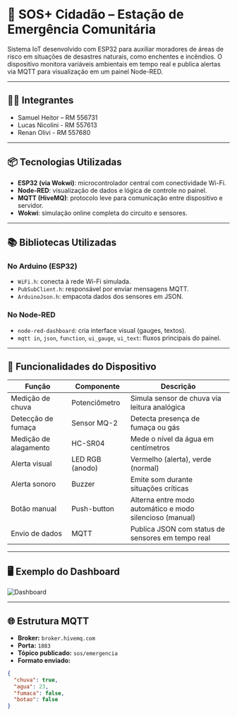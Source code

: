 # 🚨 SOS+ Cidadão – Estação de Emergência Comunitária

Sistema IoT desenvolvido com ESP32 para auxiliar moradores de áreas de risco em situações de desastres naturais, como enchentes e incêndios. O dispositivo monitora variáveis ambientais em tempo real e publica alertas via MQTT para visualização em um painel Node-RED.

---

## 👨‍💻 Integrantes

- Samuel Heitor – RM 556731
- Lucas Nicolini - RM 557613
- Renan Olivi - RM 557680

---

## 📦 Tecnologias Utilizadas

- **ESP32 (via Wokwi)**: microcontrolador central com conectividade Wi-Fi.
- **Node-RED**: visualização de dados e lógica de controle no painel.
- **MQTT (HiveMQ)**: protocolo leve para comunicação entre dispositivo e servidor.
- **Wokwi**: simulação online completa do circuito e sensores.

---

## 📚 Bibliotecas Utilizadas

### No Arduino (ESP32)
- `WiFi.h`: conecta à rede Wi-Fi simulada.
- `PubSubClient.h`: responsável por enviar mensagens MQTT.
- `ArduinoJson.h`: empacota dados dos sensores em JSON.

### No Node-RED
- `node-red-dashboard`: cria interface visual (gauges, textos).
- `mqtt in`, `json`, `function`, `ui_gauge`, `ui_text`: fluxos principais do painel.

---

## 🧩 Funcionalidades do Dispositivo

| Função                    | Componente           | Descrição                                                                 |
|---------------------------|----------------------|---------------------------------------------------------------------------|
| Medição de chuva          | Potenciômetro        | Simula sensor de chuva via leitura analógica                             |
| Detecção de fumaça        | Sensor MQ-2          | Detecta presença de fumaça ou gás                                         |
| Medição de alagamento     | HC-SR04              | Mede o nível da água em centímetros                                       |
| Alerta visual             | LED RGB (anodo)      | Vermelho (alerta), verde (normal)                                         |
| Alerta sonoro             | Buzzer               | Emite som durante situações críticas                                      |
| Botão manual              | Push-button          | Alterna entre modo automático e modo silencioso (manual)                 |
| Envio de dados            | MQTT                 | Publica JSON com status de sensores em tempo real                         |

---

## 🖥️ Exemplo do Dashboard

![Dashboard](./docs/dashboard.jpg)

---

## 🌐 Estrutura MQTT

- **Broker:** `broker.hivemq.com`
- **Porta:** `1883`
- **Tópico publicado:** `sos/emergencia`
- **Formato enviado:**
```json
{
  "chuva": true,
  "agua": 23,
  "fumaca": false,
  "botao": false
}
